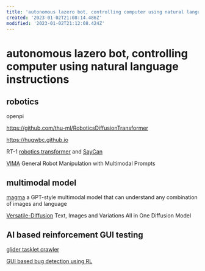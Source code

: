 ```yaml
---
title: 'autonomous lazero bot, controlling computer using natural language instructions'
created: '2023-01-02T21:08:14.486Z'
modified: '2023-01-02T21:12:08.424Z'
---
```


# autonomous lazero bot, controlling computer using natural language instructions

## robotics

openpi

https://github.com/thu-ml/RoboticsDiffusionTransformer

https://hugwbc.github.io

RT-1 [robotics transformer](https://github.com/google-research/robotics_transformer) and [SayCan](https://github.com/google-research/google-research/blob/master/saycan/README.md)

[VIMA](https://github.com/vimalabs/VIMA) General Robot Manipulation with Multimodal Prompts

## multimodal model

[magma](https://github.com/Aleph-Alpha/magma) a GPT-style multimodal model that can understand any combination of images and language

[Versatile-Diffusion](https://github.com/SHI-Labs/Versatile-Diffusion) Text, Images and Variations All in One Diffusion Model

## AI based reinforcement GUI testing

[glider tasklet crawler](https://github.com/microsoft/glider_tasklet_crawler)

[GUI based bug detection using RL](https://github.com/sadam-99/GUI-Based-Bug-Detection-using-Reinforcement-Learning)
